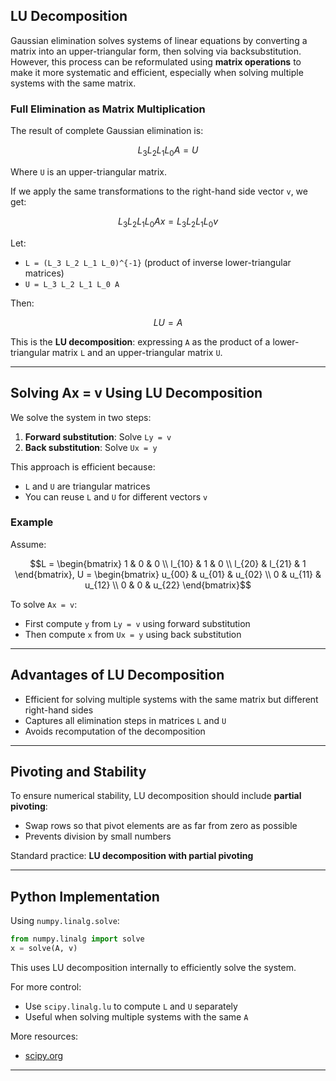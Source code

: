 ## LU Decomposition

Gaussian elimination solves systems of linear equations by converting a matrix into an upper-triangular form, then solving via backsubstitution. However, this process can be reformulated using **matrix operations** to make it more systematic and efficient, especially when solving multiple systems with the same matrix.

### Full Elimination as Matrix Multiplication

The result of complete Gaussian elimination is:

```math
L_3 L_2 L_1 L_0 A = U
```

Where `U` is an upper-triangular matrix.

If we apply the same transformations to the right-hand side vector `v`, we get:

```math
L_3 L_2 L_1 L_0 A x = L_3 L_2 L_1 L_0 v
```

Let:

* `L = (L_3 L_2 L_1 L_0)^{-1}` (product of inverse lower-triangular matrices)
* `U = L_3 L_2 L_1 L_0 A`

Then:

```math
LU = A
```

This is the **LU decomposition**: expressing `A` as the product of a lower-triangular matrix `L` and an upper-triangular matrix `U`.

---

## Solving Ax = v Using LU Decomposition

We solve the system in two steps:

1. **Forward substitution**:
   Solve `Ly = v`
2. **Back substitution**:
   Solve `Ux = y`

This approach is efficient because:

* `L` and `U` are triangular matrices
* You can reuse `L` and `U` for different vectors `v`

### Example

Assume:

```math
L = \begin{bmatrix}
1 & 0 & 0 \\
l_{10} & 1 & 0 \\
l_{20} & l_{21} & 1
\end{bmatrix},
U = \begin{bmatrix}
u_{00} & u_{01} & u_{02} \\
0 & u_{11} & u_{12} \\
0 & 0 & u_{22}
\end{bmatrix}
```

To solve `Ax = v`:

* First compute `y` from `Ly = v` using forward substitution
* Then compute `x` from `Ux = y` using back substitution

---

## Advantages of LU Decomposition

* Efficient for solving multiple systems with the same matrix but different right-hand sides
* Captures all elimination steps in matrices `L` and `U`
* Avoids recomputation of the decomposition

---

## Pivoting and Stability

To ensure numerical stability, LU decomposition should include **partial pivoting**:

* Swap rows so that pivot elements are as far from zero as possible
* Prevents division by small numbers

Standard practice: **LU decomposition with partial pivoting**

---

## Python Implementation

Using `numpy.linalg.solve`:

```python
from numpy.linalg import solve
x = solve(A, v)
```

This uses LU decomposition internally to efficiently solve the system.

For more control:

* Use `scipy.linalg.lu` to compute `L` and `U` separately
* Useful when solving multiple systems with the same `A`

More resources:

* [scipy.org](https://www.scipy.org)

---

